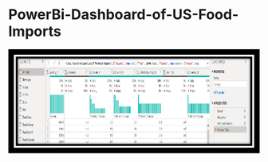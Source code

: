 # PowerBi-Dashboard-of-US-Food-Imports
![Screenshot description](https://github.com/megs1110/PowerBi-Dashboard-of-US-Food-Imports/blob/main/Picture1.png)
